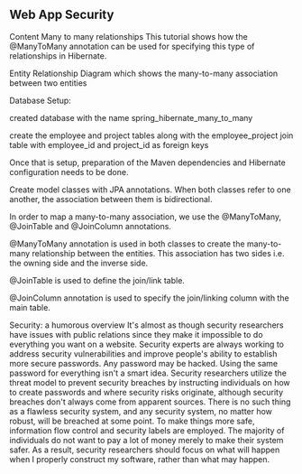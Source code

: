 ## Web App Security
Content
Many to many relationships
This tutorial shows how the @ManyToMany annotation can be used for specifying this type of relationships in Hibernate.

Entity Relationship Diagram which shows the many-to-many association between two entities

Database Setup:

created database with the name spring_hibernate_many_to_many

create the employee and project tables along with the employee_project join table with employee_id and project_id as foreign keys

Once that is setup, preparation of the Maven dependencies and Hibernate configuration needs to be done.

Create model classes with JPA annotations. When both classes refer to one another, the association between them is bidirectional.

In order to map a many-to-many association, we use the @ManyToMany, @JoinTable and @JoinColumn annotations.

@ManyToMany annotation is used in both classes to create the many-to-many relationship between the entities. This association has two sides i.e. the owning side and the inverse side.

@JoinTable is used to define the join/link table.

@JoinColumn annotation is used to specify the join/linking column with the main table.

Security: a humorous overview
It's almost as though security researchers have issues with public relations since they make it impossible to do everything you want on a website. Security experts are always working to address security vulnerabilities and improve people's ability to establish more secure passwords. Any password may be hacked. Using the same password for everything isn't a smart idea. Security researchers utilize the threat model to prevent security breaches by instructing individuals on how to create passwords and where security risks originate, although security breaches don't always come from apparent sources. There is no such thing as a flawless security system, and any security system, no matter how robust, will be breached at some point. To make things more safe, information flow control and security labels are employed. The majority of individuals do not want to pay a lot of money merely to make their system safer. As a result, security researchers should focus on what will happen when I properly construct my software, rather than what may happen.